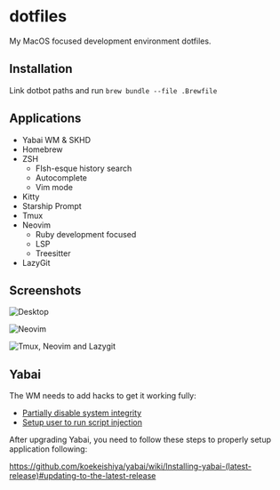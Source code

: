 # dotfiles

My MacOS focused development environment dotfiles.

## Installation

Link dotbot paths and run `brew bundle --file .Brewfile`

## Applications

+ Yabai WM & SKHD
+ Homebrew
+ ZSH
  - FIsh-esque history search
  - Autocomplete
  - Vim mode
+ Kitty
+ Starship Prompt
+ Tmux
+ Neovim
  - Ruby development focused
  - LSP
  - Treesitter
+ LazyGit

## Screenshots

![Desktop](https://github.com/user-attachments/assets/a48505e1-9de0-490e-97ea-6c0097467886)

![Neovim](https://github.com/user-attachments/assets/1e079905-ed3b-41a0-9589-0a16ab6f9c84)

![Tmux, Neovim and Lazygit](https://github.com/user-attachments/assets/35deebbf-0b3e-4469-81c8-0b734036fffd)

## Yabai

The WM needs to add hacks to get it working fully:

+ [Partially disable system integrity](https://github.com/koekeishiya/yabai/wiki/Disabling-System-Integrity-Protection)
+ [Setup user to run script injection](https://github.com/koekeishiya/yabai/wiki/Installing-yabai-(latest-release)#macos-big-sur---automatically-load-scripting-addition-on-startup)

After upgrading Yabai, you need to follow these steps to properly setup application following: 

https://github.com/koekeishiya/yabai/wiki/Installing-yabai-(latest-release)#updating-to-the-latest-release

